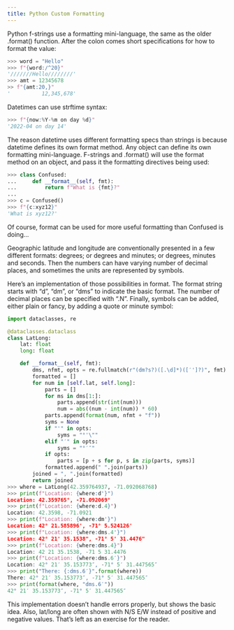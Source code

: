 ```yaml
---
title: Python Custom Formatting
---
```



Python f-strings use a formatting mini-language, the same as the older .format() function. After the colon comes short specifications for how to format the value:

```python
>>> word = "Hello"
>>> f"{word:/^20}"
'///////Hello////////'
>>> amt = 12345678
>> f"{amt:20,}"
'          12,345,678'
```

Datetimes can use strftime syntax:

```python
>>> f"{now:%Y-%m on day %d}"
'2022-04 on day 14'
```

The reason datetime uses different formatting specs than strings is because datetime defines its own format method. Any object can define its own formatting mini-language. F-strings and .format() will use the format method on an object, and pass it the formatting directives being used:

```python
>>> class Confused:
...     def __format__(self, fmt):
...         return f"What is {fmt}?"
...
>>> c = Confused()
>>> f"{c:xyz12}"
'What is xyz12?'
```

Of course, format can be used for more useful formatting than Confused is doing...

Geographic latitude and longitude are conventionally presented in a few different formats: degrees; or degrees and minutes; or degrees, minutes and seconds. Then the numbers can have varying number of decimal places, and sometimes the units are represented by symbols.

Here’s an implementation of those possibilities in format. The format string starts with “d”, “dm”, or “dms” to indicate the basic format. The number of decimal places can be specified with “.N”. Finally, symbols can be added, either plain or fancy, by adding a quote or minute symbol:

```python
import dataclasses, re

@dataclasses.dataclass
class LatLong:
    lat: float
    long: float

    def __format__(self, fmt):
        dms, nfmt, opts = re.fullmatch(r"(dm?s?)([.\d]*)([′']?)", fmt).groups()
        formatted = []
        for num in [self.lat, self.long]:
            parts = []
            for ms in dms[1:]:
                parts.append(str(int(num)))
                num = abs((num - int(num)) * 60)
            parts.append(format(num, nfmt + "f"))
            syms = None
            if "'" in opts:
                syms = "°'\""
            elif "′" in opts:
                syms = "°′″"
            if opts:
                parts = [p + s for p, s in zip(parts, syms)]
            formatted.append(" ".join(parts))
        joined = ", ".join(formatted)
        return joined
>>> where = LatLong(42.359764937, -71.092068768)
>>> print(f"Location: {where:d'}")
Location: 42.359765°, -71.092069°
>>> print(f"Location: {where:d.4}")
Location: 42.3598, -71.0921
>>> print(f"Location: {where:dm'}")
Location: 42° 21.585896', -71° 5.524126'
>>> print(f"Location: {where:dms.4'}")
Location: 42° 21' 35.1538", -71° 5' 31.4476"
>>> print(f"Location: {where:dms.4}")
Location: 42 21 35.1538, -71 5 31.4476
>>> print(f"Location: {where:dms.6′}")
Location: 42° 21′ 35.153773″, -71° 5′ 31.447565″
>>> print("There: {:dms.6′}".format(where))
There: 42° 21′ 35.153773″, -71° 5′ 31.447565″
>>> print(format(where, "dms.6′"))
42° 21′ 35.153773″, -71° 5′ 31.447565″
```

This implementation doesn’t handle errors properly, but shows the basic idea. Also, lat/long are often shown with N/S E/W instead of positive and negative values. That’s left as an exercise for the reader.